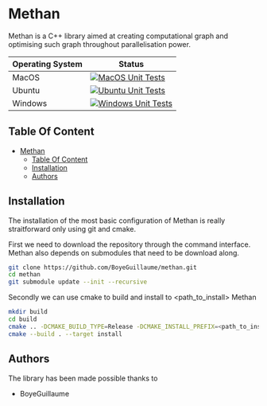 # Methan
Methan is a C++ library aimed at creating computational graph and optimising such graph throughout parallelisation power.

| Operating System | Status |
|---|---|
| MacOS | [![MacOS Unit Tests](https://github.com/BoyeGuillaume/methan/actions/workflows/enhanced_testing_macos.yml/badge.svg)](https://github.com/BoyeGuillaume/methan/actions/workflows/enhanced_testing_macos.yml) |
| Ubuntu | [![Ubuntu Unit Tests](https://github.com/BoyeGuillaume/methan/actions/workflows/enhanced_testing_ubuntu.yml/badge.svg)](https://github.com/BoyeGuillaume/methan/actions/workflows/enhanced_testing_ubuntu.yml) |
| Windows | [![Windows Unit Tests](https://github.com/BoyeGuillaume/methan/actions/workflows/enhanced_testing_windows.yml/badge.svg)](https://github.com/BoyeGuillaume/methan/actions/workflows/enhanced_testing_windows.yml) |


## Table Of Content
- [Methan](#methan)
  - [Table Of Content](#table-of-content)
  - [Installation](#installation)
  - [Authors](#authors)

## Installation

The installation of the most basic configuration of Methan is really straitforward only using git and cmake. 

First we need to download the repository through the command interface. Methan also depends on submodules that need to be download along.
```sh
git clone https://github.com/BoyeGuillaume/methan.git
cd methan
git submodule update --init --recursive
```

Secondly we can use cmake to build and install to \<path_to_install\> Methan
```sh
mkdir build
cd build
cmake .. -DCMAKE_BUILD_TYPE=Release -DCMAKE_INSTALL_PREFIX=<path_to_install> -DMETHAN_BUILD_SHARED=ON
cmake --build . --target install
```

## Authors
The library has been made possible thanks to
* BoyeGuillaume
